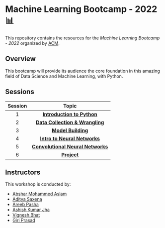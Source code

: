 # Machine Learning Bootcamp - 2022 📊

This repository contains the resources for the *Machine Learning Bootcamp - 2022* organized by [ACM](https://www.acmbpdc.org/).

## Overview

This bootcamp will provide its audience the core foundation in this amazing field of Data Science and Machine Learning, with Python.

## Sessions

| Session | Topic |
| :-----: |:-------------:|
| 1 | [**Introduction to Python**](01-intro-to-data-science-and-python/docs) |
| 2 | [**Data Collection & Wrangling**]() |
| 3 | [**Model Building**]() |
| 4 | [**Intro to Neural Networks**]() |
| 5 | [**Convolutional Neural Networks**]()|
| 6 | [**Project**]() |

## Instructors

This workshop is conducted by:

* [Abshar Mohammed Aslam](https://github.com/abxhr)
* [Aditya Saxena](https://github.com/aditya-saxena-7)
* [Areeb Pasha](https://github.com/areeb1501)
* [Ashish Kumar Jha](https://github.com/Ashish-BITS)
* [Vignesh Bhat](https://github.com/Viggyz)
* [Giri Prasad](https://github.com/gpsub)